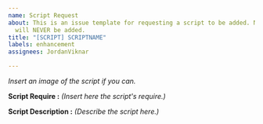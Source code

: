 ```yaml
---
name: Script Request
about: This is an issue template for requesting a script to be added. Note that NSFW
  will NEVER be added.
title: "[SCRIPT] SCRIPTNAME"
labels: enhancement
assignees: JordanViknar

---
```


_Insert an image of the script if you can._

**Script Require :**
_(Insert here the script's require.)_

**Script Description :**
_(Describe the script here.)_
